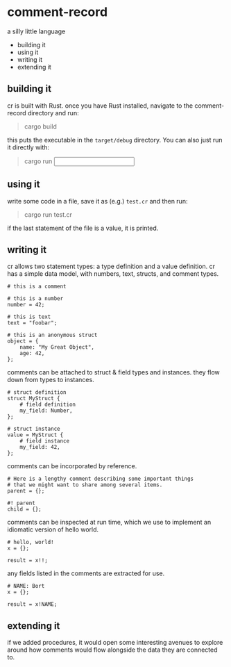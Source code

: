 comment-record
==============

a silly little language

* building it
* using it
* writing it
* extending it

building it
-----------

cr is built with Rust.  once you have Rust installed, navigate to the
comment-record directory and run:

> cargo build

this puts the executable in the `target/debug` directory.  You can also
just run it directly with:

> cargo run <input file>

using it
--------

write some code in a file, save it as (e.g.) `test.cr` and then run:

> cargo run test.cr

if the last statement of the file is a value, it is printed.

writing it
----------

cr allows two statement types: a type definition and a value definition.
cr has a simple data model, with numbers, text, structs, and comment types.

	# this is a comment

	# this is a number
	number = 42;

	# this is text
	text = "foobar";

	# this is an anonymous struct
	object = {
		name: "My Great Object",
		age: 42,
	};

comments can be attached to struct & field types and instances.  they flow
down from types to instances.

	# struct definition
	struct MyStruct {
		# field definition
		my_field: Number,
	};

	# struct instance
	value = MyStruct {
		# field instance
		my_field: 42,
	};

comments can be incorporated by reference.

	# Here is a lengthy comment describing some important things
	# that we might want to share among several items.
	parent = {};

	#! parent
	child = {};

comments can be inspected at run time, which we use to implement an
idiomatic version of hello world.

	# hello, world!
	x = {};

	result = x!!;

any fields listed in the comments are extracted for use.

	# NAME: Bort
	x = {};

	result = x!NAME;

extending it
------------

if we added procedures, it would open some interesting avenues to explore
around how comments would flow alongside the data they are connected to.
